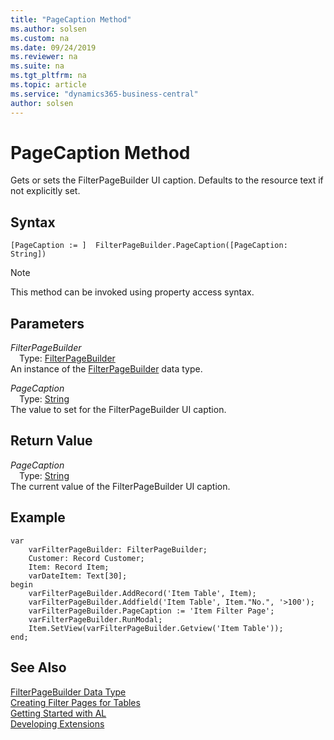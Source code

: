 ```yaml
---
title: "PageCaption Method"
ms.author: solsen
ms.custom: na
ms.date: 09/24/2019
ms.reviewer: na
ms.suite: na
ms.tgt_pltfrm: na
ms.topic: article
ms.service: "dynamics365-business-central"
author: solsen
---
```

[//]: # (START>DO_NOT_EDIT)
[//]: # (IMPORTANT:Do not edit any of the content between here and the END>DO_NOT_EDIT.)
[//]: # (Any modifications should be made in the .xml files in the ModernDev repo.)
# PageCaption Method
 Gets or sets the FilterPageBuilder UI caption. Defaults to the resource text if not explicitly set.


## Syntax
```
[PageCaption := ]  FilterPageBuilder.PageCaption([PageCaption: String])
```
> [!NOTE]  
> This method can be invoked using property access syntax.  
## Parameters
*FilterPageBuilder*  
&emsp;Type: [FilterPageBuilder](filterpagebuilder-data-type.md)  
An instance of the [FilterPageBuilder](filterpagebuilder-data-type.md) data type.  

*PageCaption*  
&emsp;Type: [String](../string/string-data-type.md)  
The value to set for the FilterPageBuilder UI caption.  


## Return Value
*PageCaption*  
&emsp;Type: [String](../string/string-data-type.md)  
The current value of the FilterPageBuilder UI caption.  


[//]: # (IMPORTANT: END>DO_NOT_EDIT)

## Example

```  
var
    varFilterPageBuilder: FilterPageBuilder;
    Customer: Record Customer;
    Item: Record Item;
    varDateItem: Text[30];
begin
    varFilterPageBuilder.AddRecord('Item Table', Item);  
    varFilterPageBuilder.Addfield('Item Table', Item."No.", '>100');  
    varFilterPageBuilder.PageCaption := 'Item Filter Page';
    varFilterPageBuilder.RunModal;  
    Item.SetView(varFilterPageBuilder.Getview('Item Table')); 
end;
```

## See Also
[FilterPageBuilder Data Type](filterpagebuilder-data-type.md)  
[Creating Filter Pages for Tables](../../devenv-filter-pages-for-filtering-tables.md)  
[Getting Started with AL](../../devenv-get-started.md)  
[Developing Extensions](../../devenv-dev-overview.md)